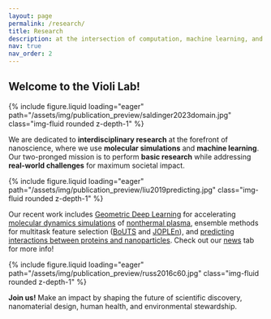 ```yaml
---
layout: page
permalink: /research/
title: Research
description: at the intersection of computation, machine learning, and nanochemistry!
nav: true
nav_order: 2
---
```


## Welcome to the Violi Lab!

<div class="row mt-4 justify-content-center">
    <div class="col-sm-12 col-md-6">
        {% include figure.liquid loading="eager" path="/assets/img/publication_preview/saldinger2023domain.jpg" class="img-fluid rounded z-depth-1" %}
    </div>
</div>

We are dedicated to **interdisciplinary research** at the forefront of nanoscience, where we use **molecular simulations** and **machine learning**.
Our two-pronged mission is to perform **basic research** while addressing **real-world challenges** for maximum societal impact.

<div class="row mt-4 justify-content-center">
    <div class="col-sm-12 col-md-6">
        {% include figure.liquid loading="eager" path="/assets/img/publication_preview/liu2019predicting.jpg" class="img-fluid rounded z-depth-1" %}
    </div>
</div>

Our recent work includes [Geometric Deep Learning](https://geometricdeeplearning.com) for accelerating [molecular dynamics simulations](https://en.wikipedia.org/wiki/Molecular_dynamics) of [nonthermal plasma](https://en.wikipedia.org/wiki/Nonthermal_plasma), ensemble methods for multitask feature selection ([BoUTS](https://arxiv.org/abs/2403.14466) and [JOPLEn](https://arxiv.org/abs/2405.00303)), and [predicting interactions between proteins and nanoparticles](https://news.umich.edu/nanobiotics-ai-for-discovering-where-and-how-nanoparticles-bind-with-proteins/).
Check out our [news](/news/) tab for more info!

<div class="row mt-4 justify-content-center">
    <div class="col-sm-12 col-md-6">
        {% include figure.liquid loading="eager" path="/assets/img/publication_preview/russ2016c60.jpg" class="img-fluid rounded z-depth-1" %}
    </div>
</div>

**Join us!**
Make an impact by shaping the future of scientific discovery, nanomaterial design, human health, and environmental stewardship.